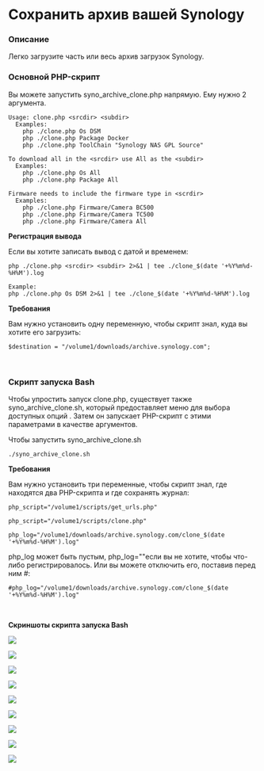 # Сохранить архив вашей Synology

### Описание

Легко загрузите часть или весь архив загрузок Synology.

### Основной PHP-скрипт

Вы можете запустить syno_archive_clone.php напрямую. Ему нужно 2 аргумента.

```
Usage: clone.php <srcdir> <subdir>
  Examples:
    php ./clone.php Os DSM
    php ./clone.php Package Docker
    php ./clone.php ToolChain "Synology NAS GPL Source"

To download all in the <srcdir> use All as the <subdir>
  Examples:
    php ./clone.php Os All
    php ./clone.php Package All

Firmware needs to include the firmware type in <scrdir>
  Examples:
    php ./clone.php Firmware/Camera BC500
    php ./clone.php Firmware/Camera TC500
    php ./clone.php Firmware/Camera All
```

**Регистрация вывода**

Если вы хотите записать вывод с датой и временем:

```
php ./clone.php <srcdir> <subdir> 2>&1 | tee ./clone_$(date '+%Y%m%d-%H%M').log

Example:
php ./clone.php Os DSM 2>&1 | tee ./clone_$(date '+%Y%m%d-%H%M').log
```

**Требования**

Вам нужно установить одну переменную, чтобы скрипт знал, куда вы хотите его загрузить:

    $destination = "/volume1/downloads/archive.synology.com";


<br>

### Скрипт запуска Bash

Чтобы упростить запуск clone.php, существует также syno_archive_clone.sh, который предоставляет меню для выбора доступных <srcdir>опций <subdir>. Затем он запускает PHP-скрипт с этими параметрами в качестве аргументов.

Чтобы запустить syno_archive_clone.sh

    ./syno_archive_clone.sh

**Требования**

Вам нужно установить три переменные, чтобы скрипт знал, где находятся два PHP-скрипта и где сохранять журнал:

    php_script="/volume1/scripts/get_urls.php"
    
    php_script="/volume1/scripts/clone.php"
    
    php_log="/volume1/downloads/archive.synology.com/clone_$(date '+%Y%m%d-%H%M').log"

php_log может быть пустым, php_log=""если вы не хотите, чтобы что-либо регистрировалось. Или вы можете отключить его, поставив перед ним #:

    #php_log="/volume1/downloads/archive.synology.com/clone_$(date '+%Y%m%d-%H%M').log"

<br>

**Скриншоты скрипта запуска Bash**

<p align="leftr"><img src="images/os.png"></p>

<p align="leftr"><img src="images/os-all.png"></p>

<p align="leftr"><img src="images/package-p1.png"></p>

<p align="leftr"><img src="images/package-p2.png"></p>

<p align="leftr"><img src="images/utility.png"></p>

<p align="leftr"><img src="images/mobile.png"></p>

<p align="leftr"><img src="images/chromeapp.png"></p>

<p align="leftr"><img src="images/toolchain.png"></p>

<p align="leftr"><img src="images/firmware-2.png"></p>
